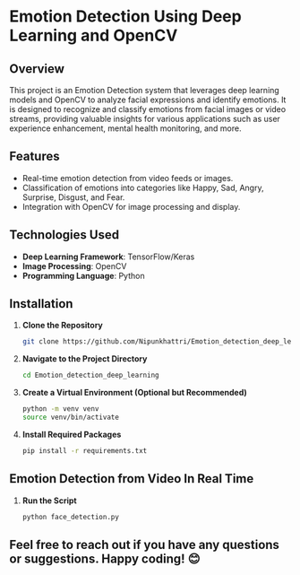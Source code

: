 # Emotion Detection Using Deep Learning and OpenCV

## Overview

This project is an Emotion Detection system that leverages deep learning models and OpenCV to analyze facial expressions and identify emotions. It is designed to recognize and classify emotions from facial images or video streams, providing valuable insights for various applications such as user experience enhancement, mental health monitoring, and more.

## Features

- Real-time emotion detection from video feeds or images.
- Classification of emotions into categories like Happy, Sad, Angry, Surprise, Disgust, and Fear.
- Integration with OpenCV for image processing and display.

## Technologies Used

- **Deep Learning Framework**: TensorFlow/Keras
- **Image Processing**: OpenCV
- **Programming Language**: Python

## Installation

1. **Clone the Repository**

   ```bash
   git clone https://github.com/Nipunkhattri/Emotion_detection_deep_learning.git

2. **Navigate to the  Project Directory**

   ```bash
   cd Emotion_detection_deep_learning
   
3. **Create a Virtual Environment (Optional but Recommended)**
   ```bash
   python -m venv venv
   source venv/bin/activate 

4. **Install Required Packages**
   ```bash
   pip install -r requirements.txt

## Emotion Detection from Video In Real Time

1. **Run the Script**
   ```bash
   python face_detection.py

## Feel free to reach out if you have any questions or suggestions. Happy coding! 😊
